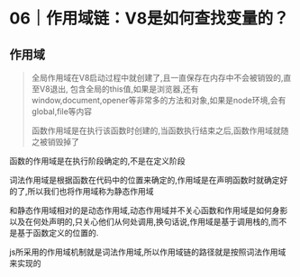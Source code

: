 # 06｜作用域链：V8是如何查找变量的？

## 作用域
> 全局作用域在V8启动过程中就创建了,且一直保存在内存中不会被销毁的,直至V8退出,
> 包含全局的this值,如果是浏览器,还有window,document,opener等非常多的方法和对象,如果是node环境,会有global,file等内容
>
> 函数作用域是在执行该函数时创建的,当函数执行结束之后,函数作用域就随之被销毁掉了

函数的作用域是在执行阶段确定的,不是在定义阶段

词法作用域是根据函数在代码中的位置来确定的,作用域是在声明函数时就确定好的了,所以我们也将作用域称为静态作用域

和静态作用域相对的是动态作用域,动态作用域并不关心函数和作用域是如何身影以及在何处声明的,只关心他们从何处调用,换句话说,作用域是基于调用栈的,而不是基于函数定义的位置的.

js所采用的作用域机制就是词法作用域,所以作用域链的路径就是按照词法作用域来实现的




